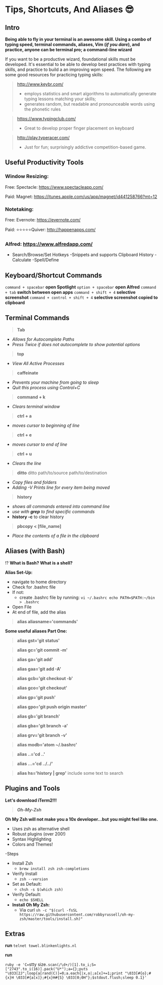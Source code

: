 # Tips, Shortcuts, And Aliases 😎

## Intro

**Being able to fly in your terminal is an awesome skill. Using a combo of typing speed, terminal commands, aliases, Vim (_if you dare_), and practice, anyone can be terminal pro; a command-line wizard**

If you want to be a productive wizard, foundational skills must be developed. It's essential to be able to develop best practices with typing skills, and practice to build a an improving wpm speed. The following are some good resources for practicing typing skills:

>http://www.keybr.com/
> - employs statistics and smart algorithms to automatically generate typing lessons matching your skills;
>- generates random, but readable and pronounceable words using the phonetic rules

>https://www.typingclub.com/
> - Great to develop proper finger placement on keyboard

>http://play.typeracer.com/
> - Just for fun; surprisingly addictive competition-based game.

## Useful Productivity Tools
### Window Resizing:
Free:
Spectacle: https://www.spectacleapp.com/


Paid:
Magnet: https://itunes.apple.com/us/app/magnet/id441258766?mt=12

### Notetaking:
Free:
Evernote: https://evernote.com/

Paid:
⭐️⭐️⭐️⭐️⭐️Quiver: http://happenapps.com/

### Alfred: https://www.alfredapp.com/
- Search/Browse/Set Hotkeys
-Snippets and supports Clipboard History
-Calculate
-Spell/Define

## Keyboard/Shortcut Commands
 `command + spacebar`  **open Spotlight**
`option + spacebar` **open Alfred**
`command + tab` **switch between open apps**
`command + shift + 4` **selective screenshot**
`command + control + shift + 4` **selective screenshot copied to clipboard**


## Terminal Commands
>**Tab**
- _Allows for Autocomplete Paths_
- _Press Twice if does not autocomplete to show potential options_
>**top**
- _View All Active Processes_
>**caffeinate**
- _Prevents your machine from going to sleep_
- _Quit this process using Control+C_
>**command + k**
- _Clears terminal window_
>**ctrl + a**
- _moves cursor to beginning of line_
>**ctrl + e**
- _moves cursor to end of line_
>**ctrl + u**
- _Clears the line_
>**ditto**
ditto path/to/source path/to/destination
- _Copy files and folders_
- _Adding -V Prints line for every item being moved_
>**history**
- _shows all commands entered into command line_
- _use with **grep** to find specific commands_
- **history -c** to clear history
>**pbcopy < [file_name]**
- _Place the contents of a file in the clipboard_


## Aliases (with Bash)

⁉️ **What is Bash? What is a shell?**

**Alias Set-Up:**
- navigate to home directory
- Check for .bashrc file
- If not:   
  - create .bashrc file by running:
    `vi ~/.bashrc
    echo PATH=$PATH:~/bin > .bashrc`
- Open File
- At end of file, add the alias
>**alias aliasname='commands'**

**Some useful aliases Part One:**

> **alias gst='git status'**

> **alias gc='git commit -m'**

> **alias ga='git add'**

> **alias gaa='git add -A'**

> **alias gcb='git checkout -b'**

> **alias gco='git checkout'**

> **alias gp='git push'**

> **alias gpo='git push origin master'**

> **alias gb='git branch'**

> **alias gba='git branch -a'**

> **alias grv='git branch -v'**

> **alias modb='atom ~/.bashrc'**

> **alias ..='cd ..'**

> **alias ...='cd ../../'**

> **alias hs='history | grep'**
include some text to search

## Plugins and Tools

**Let's download iTerm2!!!**

>***Oh-My-Zsh***

**Oh My Zsh will not make you a 10x developer...but you might feel like one.**
- Uses zsh as alternative shell
- Robust plugins (over 200!)
- Syntax Highlighting
- Colors and Themes!

-Steps
  - Install Zsh
    - `brew install zsh zsh-completions`
  - Verify Install
    -  `zsh --version`
  - Set as Default:
    - `chsh -s $(which zsh)`
  - Verify Default:
    - `echo $SHELL`
  - **Install Oh My Zsh:**
    - Via curl `sh -c "$(curl -fsSL https://raw.githubusercontent.com/robbyrussell/oh-my-zsh/master/tools/install.sh)"`


## Extras

**run**
`telnet towel.blinkenlights.nl`


**run**

`ruby -e 'C=`stty size`.scan(/\d+/)[1].to_i;S=["2743".to_i(16)].pack("U*");a={};puts "\033[2J";loop{a[rand(C)]=0;a.each{|x,o|;a[x]+=1;print "\033[#{o};#{x}H \033[#{a[x]};#{x}H#{S} \033[0;0H"};$stdout.flush;sleep 0.1}'`

